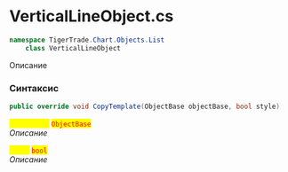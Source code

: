 
# VerticalLineObject.cs
```csharp
namespace TigerTrade.Chart.Objects.List  
    class VerticalLineObject
```

Описание

### Синтаксис
```csharp
public override void CopyTemplate(ObjectBase objectBase, bool style)
```

<mark style="color:yellow;">**`objectBase`**</mark> <mark style="color:red;">`ObjectBase`</mark>  
 *Описание*  
  
<mark style="color:yellow;">**`style`**</mark> <mark style="color:red;">`bool`</mark>  
 *Описание*  
  

                    
                    